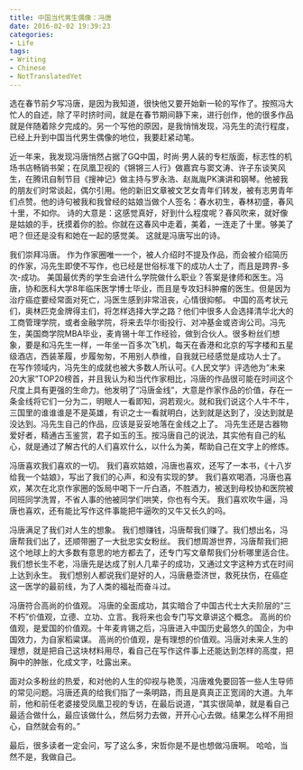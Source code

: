 ```yaml
---
title: 中国当代男生偶像：冯唐
date: 2016-02-02 19:39:23
categories:
- Life
tags:
- Writing
- Chinese
- NotTranslatedYet
---
```


选在春节前夕写冯唐，是因为我知道，很快他又要开始新一轮的写作了。按照冯大忙人的自述，除了平时挤时间，就是在春节期间静下来，进行创作，他的很多作品就是伴随着除夕完成的。另一个写他的原因，是我悄悄发现，冯先生的流行程度，已经上升到中国当代男生偶像的地位，我要赶紧动笔。

近一年来，我发现冯唐悄然占据了GQ中国，时尚·男人装的专栏版面，标志性的机场书店畅销书架；在凤凰卫视的《锵锵三人行》做嘉宾与窦文涛、许子东谈笑风生，在腾讯自制节目《搜神记》做主持与罗永浩、赵胤胤PK演讲和钢琴。他被我的朋友们时常谈起，偶尔引用。他的新旧文章被文艺女青年们转发，被有志男青年们点赞。他的诗句被我和我曾经的姑娘当做个人签名：春水初生，春林初盛，春风十里，不如你。
诗的大意是：这感觉真好，好到什么程度呢？春风吹来，就好像是姑娘的手，抚摸着你的脸。你就在这春风中走着，美着，一连走了十里。够美了吧？但还是没有和她在一起的感觉美。
这就是冯唐写出的诗。

我们崇拜冯唐。
作为作家圈唯一一个，被人介绍时不提及作品，而会被介绍简历的作家，冯先生即使不写作，也已经是世俗标准下的成功人士了，而且是跨界-多次-成功。
美国最优秀的学生会进什么学院做什么职业？答案是律师和医生。冯唐，协和医科大学8年临床医学博士毕业，而且是专攻妇科肿瘤的医生。但是因为治疗癌症要经常面对死亡，冯医生感到非常沮丧，心情很抑郁。
中国的高考状元们，奥林匹克金牌得主们，将怎样选择大学之路？他们中很多人会选择清华北大的工商管理学院，或者金融学院，将来去华尔街投行、对冲基金或咨询公司。冯先生，美国商学院MBA毕业，麦肯锡十年工作经验，做到合伙人。很多粉丝们想象，要是和冯先生一样，一年坐一百多次飞机，每天在香港和北京的写字楼和五星级酒店，西装革履，步履匆匆，不用别人恭维，自我就已经感觉是成功人士了。
在写作领域内，冯先生的成就也被大多数人所认可。《人民文学》评选他为“未来20大家”TOP20榜首，并且我认为和当代作家相比，冯唐的作品很可能在时间这个尺度上具有更强的生命力。他发明了“冯唐金线”，大意是作家作品的价值，存在一条金线将它们一分为二，明眼人一看即知，洞若观火。就和我们说这个人牛不牛，三国里的谁谁谁是不是英雄，有识之士一看就明白，达到就是达到了，没达到就是没达到。冯先生自己的作品，应该是妥妥地落在金线之上了。
冯先生还是古器物爱好者，精通古玉鉴赏，君子如玉的玉。按冯唐自己的说法，其实他有自己的私心，就是通过了解古代的人们喜欢什么，以什么为美，帮助自己在文字上的修炼。

冯唐喜欢我们喜欢的一切。
我们喜欢姑娘，冯唐也喜欢，还写了一本书，《十八岁给我一个姑娘》，写出了我们的心声，和没有实现的梦。
我们喜欢喝酒，冯唐也喜欢，某次在北京作家圈的饭局中喝下一斤白酒，不胜酒力，被送到母校协和医院被同班同学洗胃，不省人事的他被同学们哄笑，你也有今天。
我们喜欢吹牛逼，冯唐也喜欢，还有能比写作这件事能把牛逼吹的又牛又长久的吗。

冯唐满足了我们对人生的想象。
我们想赚钱，冯唐帮我们赚了。我们想出名，冯唐帮我们出了，还顺带圈了一大批忠实女粉丝。
我们想周游世界，冯唐帮我们把这个地球上的大多数有意思的地方都去了，还专门写文章帮我们分析哪里适合住。
我们想长生不老，冯唐先是达成了别人几辈子的成功，又通过文字这种方式在时间上达到永生。
我们想别人都说我们是好的人，冯唐悬壶济世，救死扶伤，在癌症这一医学的最前线，为了人类的福祉而奋斗过。

冯唐符合高尚的价值观。
冯唐的全面成功，其实暗合了中国古代士大夫阶层的“三不朽”价值观，立德、立功、立言。我将来也会专门写文章讲这个概念。
高尚的价值观，是爱国的价值观。十年麦肯锡之后，冯唐进入中国历史最悠久的国企，为中国效力，为自家稻粱谋。
高尚的价值观，是有理想的价值观。冯唐对未来人生的理想，就是把自己这块材料用尽，看自己在写作这件事上还能达到怎样的高度，把胸中的肿胀，化成文字，吐露出来。

面对众多粉丝的热爱，和对他的人生的仰视与艳羡，冯唐难免要回答一些人生导师的常见问题。冯唐还真的给我们指了一条明路，而且是真真正正宽阔的大道。九年前，他和前任老婆接受凤凰卫视的专访，在最后说道，“其实很简单，就是看自己最适合做什么，最应该做什么，然后努力去做，开开心心去做。结果怎么样不用担心，自然就会有的。”

最后，很多读者一定会问，写了这么多，宋哲你是不是也想做冯唐啊。
哈哈，当然不是，我做自己。